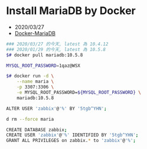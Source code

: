 # Install MariaDB by Docker

- 2020/03/27
- [Docker-MariaDB](https://hub.docker.com/_/mariadb)


```bash
### 2020/03/27 的今天, latest 為 10.4.12
### 2020/01/29 的今天, latest 為 10.5.8
$# docker pull mariadb:10.5.8

MYSQL_ROOT_PASSWORD=1qaz@WSX

$# docker run -d \
    --name maria \
    -p 3307:3306 \
    -e MYSQL_ROOT_PASSWORD=${MYSQL_ROOT_PASSWORD} \
    mariadb:10.5.8

ALTER USER 'zabbix'@'%' BY '5tgb^YHN';

d rm --force maria

CREATE DATABASE zabbix;
CREATE USER 'zabbix'@'%' IDENTIFIED BY '5tgb^YHN';
GRANT ALL PRIVILEGES on zabbix.* to 'zabbix'@'%';
```
